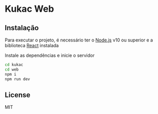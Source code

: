 # Kukac Web

## Instalação

Para executar o projeto, é necessário ter o [Node.js](https://nodejs.org/) v10 ou superior e a biblioteca [React](https://pt-br.reactjs.org/) instalada

Instale as dependências e inicie o servidor

```sh
cd kukac
cd web
npm i
npm run dev
```

## License

MIT
